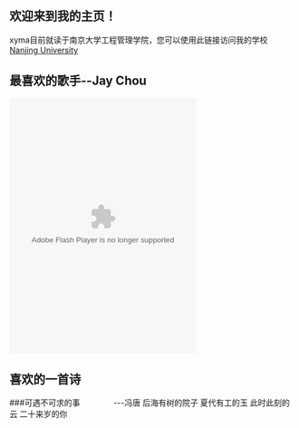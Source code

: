 ## 欢迎来到我的主页！

xyma目前就读于南京大学工程管理学院，您可以使用此链接访问我的学校[Nanjing University](https://www.nju.edu.cn)


## 最喜欢的歌手--Jay Chou

<object width="330" height="450" data="http://music.163.com/style/swf/widget.swf?
sid=108250019&type=0&auto=0&width=310&height=430" 
type="application/x-shockwave-flash"></object>


## 喜欢的一首诗

###可遇不可求的事
               ---冯唐
   后海有树的院子
   夏代有工的玉
   此时此刻的云
   二十来岁的你


